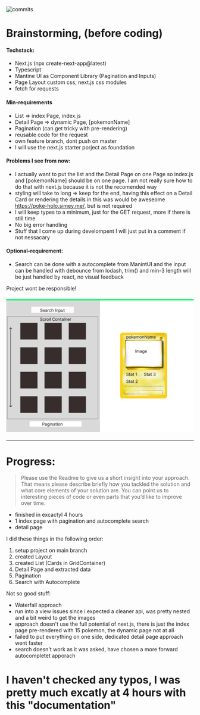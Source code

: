 <img src="Mockup.png](https://user-images.githubusercontent.com/30233804/232327581-7e2bea3b-8bb5-4f39-a6a0-30d4436cb6e9.PNG" alt="commits"/>

# Brainstorming, (before coding)

#### Techstack:

- Next.js (npx create-next-app@latest)
- Typescript
- Mantine UI as Component Library (Pagination and Inputs)
- Page Layout custom css, next.js css modules
- fetch for requests

#### Min-requirements

- List => index Page, index.js
- Detail Page => dynamic Page, [pokemonName]
- Pagination (can get tricky with pre-rendering)
- reusable code for the request
- own feature branch, dont push on master
- I will use the next.js starter porject as foundation

#### Problems I see from now:

- I actually want to put the list and the Detail Page on one Page
  so index.js and [pokemonName] should be on one page. I am
  not really sure how to do that with next.js because it is not the recomended way
- styling will take to long => keep for the end, having this effect on a Detail Card or rendering the details in this was would be aweseome https://poke-holo.simey.me/, but is not required
- I will keep types to a minimum, just for the GET request, more if there is still time
- No big error handling
- Stuff that I come up during develompent I will just put in a comment if not nessacary

#### Optional-requirement:

- Search can be done with a autocomplete from ManintUI and the input can be handled with
  debounce from lodash, trim() and min-3 length will be just handled by react, no visual feedback

Project wont be responsible!


#### <img src="Mockup.png" alt="Mockup"/>

---

# Progress:

> Please use the Readme to give us a short insight into your approach. That means please describe briefly how you tackled the solution and what core elements of your solution are. You can point us to interesting pieces of code or even parts that you’d like to improve over time.

- finished in excactyl 4 hours
- 1 index page with pagination and autocomplete search
- detail page

I did these things in the following order:

1. setup project on main branch
2. created Layout
3. created List (Cards in GridContainer)
4. Detail Page and extracted data
5. Pagination
6. Search with Autocomplete

Not so good stuff:

- Waterfall approach
- run into a view issues since i expected a cleaner api, was pretty nested and a bit weird to get the images
- approach doesn't use the full potential of next.js, there is just the index page pre-rendered with 15 pokemon, the dynamic page not at all
- failed to put everything on one side, dedicated detail page approach went faster
- search doesn't work as it was asked, have chosen a more forward autocompletet apporach

# I haven't checked any typos, I was pretty much excatly at 4 hours with this "documentation"
